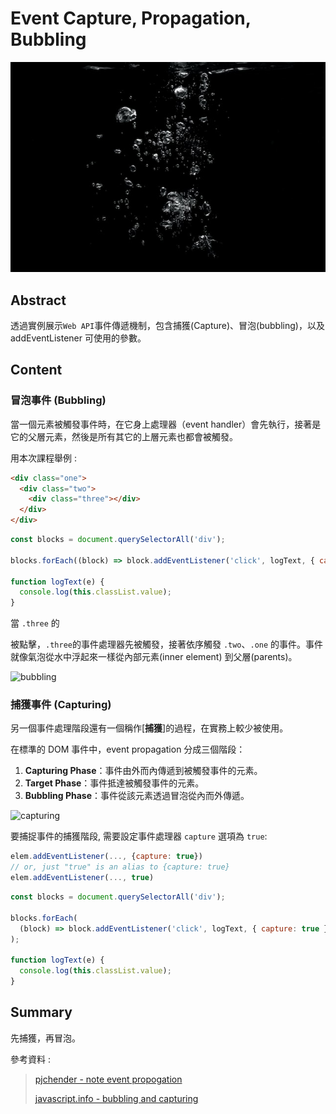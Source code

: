 # Event Capture, Propagation, Bubbling

![image](../assets/image/bubble.jpg)

## Abstract

透過實例展示`Web API`事件傳遞機制，包含捕獲(Capture)、冒泡(bubbling)，以及 addEventListener 可使用的參數。

## Content

### 冒泡事件 (Bubbling)

當一個元素被觸發事件時，在它身上處理器（event handler）會先執行，接著是它的父層元素，然後是所有其它的上層元素也都會被觸發。

用本次課程舉例 :

```html
<div class="one">
  <div class="two">
    <div class="three"></div>
  </div>
</div>
```

```javascript
const blocks = document.querySelectorAll('div');

blocks.forEach((block) => block.addEventListener('click', logText, { capture: false }));

function logText(e) {
  console.log(this.classList.value);
}
```

當 `.three` 的 <div> 被點擊，`.three`的事件處理器先被觸發，接著依序觸發 `.two`、`.one` 的事件。事件就像氣泡從水中浮起來一樣從內部元素(inner element) 到父層(parents)。

![bubbling](https://i.imgur.com/Lnt9zvG.png)

### 捕獲事件 (Capturing)

另一個事件處理階段還有一個稱作[**捕獲**]的過程，在實務上較少被使用。

在標準的 DOM 事件中，event propagation 分成三個階段：

1. **Capturing Phase**：事件由外而內傳遞到被觸發事件的元素。
2. **Target Phase**：事件抵達被觸發事件的元素。
3. **Bubbling Phase**：事件從該元素透過冒泡從內而外傳遞。

![capturing](https://i.imgur.com/S0iVpQD.png)

要捕捉事件的捕獲階段, 需要設定事件處理器 `capture` 選項為 `true`:

```javascript
elem.addEventListener(..., {capture: true})
// or, just "true" is an alias to {capture: true}
elem.addEventListener(..., true)
```

```javascript
const blocks = document.querySelectorAll('div');

blocks.forEach(
  (block) => block.addEventListener('click', logText, { capture: true }) // 輸出 one two three
);

function logText(e) {
  console.log(this.classList.value);
}
```

## Summary

先捕獲，再冒泡。

參考資料 :

> [pjchender - note event propogation](https://pjchender.dev/webapis/note-event-capturing-bubbling/)
>
> [javascript.info - bubbling and capturing](https://javascript.info/bubbling-and-capturing)
